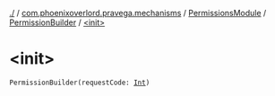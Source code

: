 [./](../../../index.md) / [com.phoenixoverlord.pravega.mechanisms](../../index.md) / [PermissionsModule](../index.md) / [PermissionBuilder](index.md) / [&lt;init&gt;](./-init-.md)

# &lt;init&gt;

`PermissionBuilder(requestCode: `[`Int`](https://kotlinlang.org/api/latest/jvm/stdlib/kotlin/-int/index.html)`)`